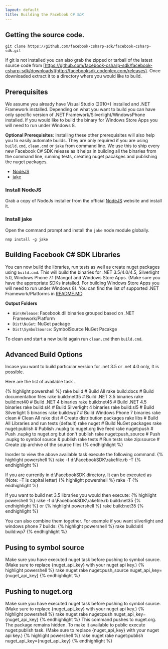 ```yaml
---
layout: default
title: Building the Facebook C# SDK
---
```


## Getting the source code.

```
git clone https://github.com/facebook-csharp-sdk/facebook-csharp-sdk.git
```

If git is not installed you can also grab the zipped or tarball of the latest source code from 
[https://github.com/facebook-csharp-sdk/facebook-csharp-sdk/downloads](http://facebooksdk.codeplex.com/releases).
Once downloaded extract it to a directory where you would like to build.

## Prerequisites

We assume you already have Visual Studio (2010+) installed and .NET Framework installed.
Depending on what you want to build you can have only specific version of .NET Framework/Silverlight/WindowsPhone 
installed. If you would like to build the binary for Windows Store Apps you will need to run under Windows 8.

**Optional Prerequisites**:
Installing these other prerequisites will also help you to easily automate builds. They are only required if you are using `build.cmd`, `clean.cmd`
or `jake` from command line. We use this to ship every new Facebook C# SDK release as it helps in building all the
binaries from the command line, running tests, creating nuget pacakges and publishing the nuget packages.

*    [NodeJS](http://nodejs.org/)
*    [jake](https://github.com/mde/jake)

### Install NodeJS
Grab a copy of NodeJs installer from the official [NodeJS](http://nodejs.org/) website and install it.

### Install jake

Open the command prompt and install the `jake` node module globally.

```
nmp install -g jake
```

## Building Facebook C# SDK Libraries
You can now build the libraries, run tests as well as create nuget packages using `build.cmd`.
This will build the binaries for .NET 3.5/4.0/4.5, Silverlight 5.0, Windows Phone 7.1 (Mango)
and Windows Store Apps. (Make sure you have the appropriate SDKs installed. For building 
Windows Store Apps you will need to run under Windows 8).
You can find the list of supported .NET Framework/Platforms in 
[README.MD](https://github.com/facebook-csharp-sdk/facebook-csharp-sdk#supported-platforms).

**Output Folders**
* `Bin\Release`: Facebook.dll binaries grouped based on .NET Framework/Platform
* `Dist\NuGet`: NuGet package
* `Dist\SymbolSource`: SymbolSource NuGet Pacakge

To clean and start a new build again run `clean.cmd` then `build.cmd`.

## Advanced Build Options
Incase you want to build particular version for .net 3.5 or .net 4.0 only, It is possible.

Here are the list of available task . 

{% highlight powershell %}
rake build              # Build All
rake build:docs         # Build documentation files
rake build:net35        # Build .NET 3.5 binaries
rake build:net40        # Build .NET 4 binaries
rake build:net45        # Build .NET 4.5 binaries
rake build:sl4          # Build Silverlight 4 binaries
rake build:sl5          # Build Silverlight 5 binaries
rake build:wp7          # Build Windows Phone 7 binaries
rake clean              # Clean All
rake dist               # Create distribution packages
rake libs               # Build All Libraries and run tests (default)
rake nuget              # Build NuGet packages
rake nuget:publish      # Publish .nupkg to nuget.org live feed
rake nuget:push         # Push .nupkg to nuget.org but don't publish
rake nuget:push_source  # Push .nupkg to symbol source & publish
rake tests              # Run tests
rake zip:source         # Create zip archive of the source files
{% endhighlight %}

Inorder to view the above available task execute the following command.
{% highlight powershell %}
rake -f d:\FacebookSDK\rakefile.rb -T
{% endhighlight %}

If you are currently in d:\FacebookSDK directory. It can be executed as (Note: –T is capital letter)
{% highlight powershell %}
rake -T
{% endhighlight %}

If you want to build net 3.5 libraries you would then execute:
{% highlight powershell %}
rake -f d:\FacebookSDK\rakefile.rb build:net35
{% endhighlight %}
or 
{% highlight powershell %}
rake build:net35
{% endhighlight %}

You can also combine them together. For example if you want silverlight and windows phone 7 builds:
{% highlight powershell %}
rake build:sl4 build:wp7
{% endhighlight %}

## Pusing to symbol source
Make sure you have executed nuget task before pushing to symbol source. (Make sure to replace {nuget_api_key} with your nuget api key.)
{% highlight powershell %}
rake nuget
rake nuget:push_source nuget_api_key={nuget_api_key}
{% endhighlight %}

## Pushing to nuget.org
Make sure you have executed nuget task before pushing to symbol source. (Make sure to replace {nuget_api_key} with your nuget api key.)
{% highlight powershell %}
rake nuget
rake nuget:push nuget_api_key={nuget_api_key}
{% endhighlight %}
This command pushes to nuget.org. The package remains hidden. To make it available to public execute nuget:publish task. (Make sure to replace {nuget_api_key} with your nuget api key.)
{% highlight powershell %}
rake nuget
rake nuget:publish nuget_api_key={nuget_api_key}
{% endhighlight %}